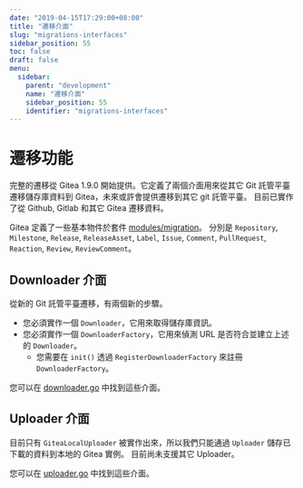 ```yaml
---
date: "2019-04-15T17:29:00+08:00"
title: "遷移介面"
slug: "migrations-interfaces"
sidebar_position: 55
toc: false
draft: false
menu:
  sidebar:
    parent: "development"
    name: "遷移介面"
    sidebar_position: 55
    identifier: "migrations-interfaces"
---
```


# 遷移功能

完整的遷移從 Gitea 1.9.0 開始提供。它定義了兩個介面用來從其它 Git 託管平臺遷移儲存庫資料到 Gitea，未來或許會提供遷移到其它 git 託管平臺。
目前已實作了從 Github, Gitlab 和其它 Gitea 遷移資料。

Gitea 定義了一些基本物件於套件 [modules/migration](https://github.com/go-gitea/gitea/tree/master/modules/migration)。
分別是 `Repository`, `Milestone`, `Release`, `ReleaseAsset`, `Label`, `Issue`, `Comment`, `PullRequest`, `Reaction`, `Review`, `ReviewComment`。

## Downloader 介面

從新的 Git 託管平臺遷移，有兩個新的步驟。

- 您必須實作一個 `Downloader`，它用來取得儲存庫資訊。
- 您必須實作一個 `DownloaderFactory`，它用來偵測 URL 是否符合並建立上述的 `Downloader`。
  - 您需要在 `init()` 透過 `RegisterDownloaderFactory` 來註冊 `DownloaderFactory`。

您可以在 [downloader.go](https://github.com/go-gitea/gitea/blob/master/modules/migration/downloader.go) 中找到這些介面。

## Uploader 介面

目前只有 `GiteaLocalUploader` 被實作出來，所以我們只能通過 `Uploader` 儲存已下載的資料到本地的 Gitea 實例。
目前尚未支援其它 Uploader。

您可以在 [uploader.go](https://github.com/go-gitea/gitea/blob/master/modules/migration/uploader.go) 中找到這些介面。
